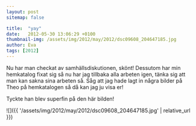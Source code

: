 ```yaml
---
layout: post
sitemap: false

title:  "yay"
date:   2012-05-30 13:06:29 +0100
thumbnail-img: /assets/img/2012/may/2012/dsc09608_204647185.jpg
author: Eva
tags: [2012]
---
```


Nu har man checkat av samhällsdiskutionen, skönt! Dessutom har min hemkatalog fixat sig så nu har jag tillbaka alla arbeten igen, tänka sig att man kan sakna sina arbeten så. Såg att jag hade lagt in några bilder på Theo på hemkatalogen så då kan jag ju visa er!






Tyckte han blev superfin på den här bilden!

![]({{ '/assets/img/2012/may/2012/dsc09608_204647185.jpg'  | relative_url }})


